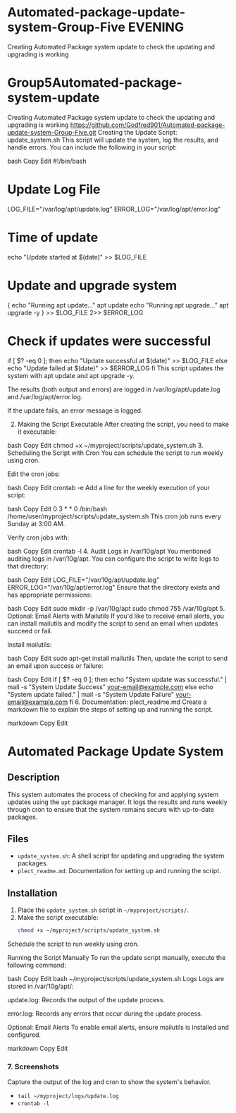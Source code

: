 # Automated-package-update-system-Group-Five EVENING
Creating Automated Package system update to check the updating and upgrading is working
# Group5Automated-package-system-update
Creating Automated Package system update to check the updating and upgrading is working
https://github.com/Godfred901/Automated-package-update-system-Group-Five.git
 Creating the Update Script: update_system.sh
This script will update the system, log the results, and handle errors. You can include the following in your script:

bash
Copy
Edit
#!/bin/bash

# Update Log File
LOG_FILE="/var/log/apt/update.log"
ERROR_LOG="/var/log/apt/error.log"

# Time of update
echo "Update started at $(date)" >> $LOG_FILE

# Update and upgrade system
{
    echo "Running apt update..."
    apt update
    echo "Running apt upgrade..."
    apt upgrade -y
} >> $LOG_FILE 2>> $ERROR_LOG

# Check if updates were successful
if [ $? -eq 0 ]; then
    echo "Update successful at $(date)" >> $LOG_FILE
else
    echo "Update failed at $(date)" >> $ERROR_LOG
fi
This script updates the system with apt update and apt upgrade -y.

The results (both output and errors) are logged in /var/log/apt/update.log and /var/log/apt/error.log.

If the update fails, an error message is logged.

2. Making the Script Executable
After creating the script, you need to make it executable:

bash
Copy
Edit
chmod +x ~/myproject/scripts/update_system.sh
3. Scheduling the Script with Cron
You can schedule the script to run weekly using cron.

Edit the cron jobs:

bash
Copy
Edit
crontab -e
Add a line for the weekly execution of your script:

bash
Copy
Edit
0 3 * * 0 /bin/bash /home/user/myproject/scripts/update_system.sh
This cron job runs every Sunday at 3:00 AM.

Verify cron jobs with:

bash
Copy
Edit
crontab -l
4. Audit Logs in /var/10g/apt
You mentioned auditing logs in /var/10g/apt. You can configure the script to write logs to that directory:

bash
Copy
Edit
LOG_FILE="/var/10g/apt/update.log"
ERROR_LOG="/var/10g/apt/error.log"
Ensure that the directory exists and has appropriate permissions:

bash
Copy
Edit
sudo mkdir -p /var/10g/apt
sudo chmod 755 /var/10g/apt
5. Optional: Email Alerts with Mailutils
If you'd like to receive email alerts, you can install mailutils and modify the script to send an email when updates succeed or fail.

Install mailutils:

bash
Copy
Edit
sudo apt-get install mailutils
Then, update the script to send an email upon success or failure:

bash
Copy
Edit
if [ $? -eq 0 ]; then
    echo "System update was successful." | mail -s "System Update Success" your-email@example.com
else
    echo "System update failed." | mail -s "System Update Failure" your-email@example.com
fi
6. Documentation: plect_readme.md
Create a markdown file to explain the steps of setting up and running the script.

markdown
Copy
Edit
# Automated Package Update System

## Description
This system automates the process of checking for and applying system updates using the `apt` package manager. It logs the results and runs weekly through cron to ensure that the system remains secure with up-to-date packages.

## Files
- `update_system.sh`: A shell script for updating and upgrading the system packages.
- `plect_readme.md`: Documentation for setting up and running the script.

## Installation
1. Place the `update_system.sh` script in `~/myproject/scripts/`.
2. Make the script executable:
   ```bash
   chmod +x ~/myproject/scripts/update_system.sh
Schedule the script to run weekly using cron.

Running the Script Manually
To run the update script manually, execute the following command:

bash
Copy
Edit
bash ~/myproject/scripts/update_system.sh
Logs
Logs are stored in /var/10g/apt/:

update.log: Records the output of the update process.

error.log: Records any errors that occur during the update process.

Optional: Email Alerts
To enable email alerts, ensure mailutils is installed and configured.

markdown
Copy
Edit

### 7. **Screenshots**

Capture the output of the log and cron to show the system's behavior.

- `tail ~/myproject/logs/update.log`
- `crontab -l`
